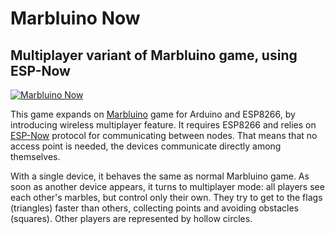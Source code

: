 # Marbluino Now

## Multiplayer variant of Marbluino game, using ESP-Now

[![Marbluino Now](http://img.youtube.com/vi/-h-PS4ID7qo/0.jpg)](http://www.youtube.com/watch?v=-h-PS4ID7qo "MarbluinoNow: ESP8266 multiplayer Marbluino game")

This game expands on [Marbluino](https://github.com/jablan/marbluino) game for Arduino and ESP8266, by introducing wireless multiplayer feature. It requires ESP8266 and relies on [ESP-Now](https://docs.espressif.com/projects/esp-idf/en/latest/esp32/api-reference/network/esp_now.html) protocol for communicating between nodes. That means that no access point is needed, the devices communicate directly among themselves.

With a single device, it behaves the same as normal Marbluino game. As soon as another device appears, it turns to multiplayer mode: all players see each other's marbles, but control only their own. They try to get to the flags (triangles) faster than others, collecting points and avoiding obstacles (squares). Other players are represented by hollow circles.
